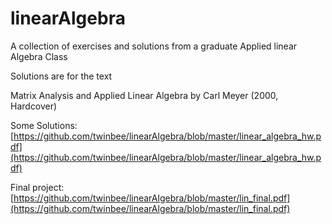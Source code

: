 # linearAlgebra

A collection of exercises and solutions from a graduate Applied linear Algebra Class

Solutions are for the text

Matrix Analysis and Applied Linear Algebra by Carl Meyer (2000, Hardcover) 

Some Solutions:
    [https://github.com/twinbee/linearAlgebra/blob/master/linear_algebra_hw.pdf](https://github.com/twinbee/linearAlgebra/blob/master/linear_algebra_hw.pdf)


Final project:
   [https://github.com/twinbee/linearAlgebra/blob/master/lin_final.pdf](https://github.com/twinbee/linearAlgebra/blob/master/lin_final.pdf)